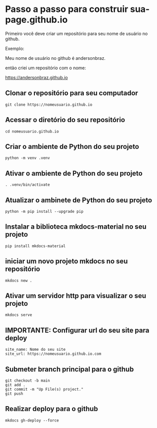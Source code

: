 # Passo a passo para construir sua-page.github.io

Primeiro você deve criar um repositório para seu nome de usuário no github.

Exemplo:

Meu nome de usuário no github é andersonbraz.

então criei um repositório com o nome:

https://andersonbraz.github.io


## Clonar o repositório para seu computador

```shell
git clone https://nomeusuario.github.io
```

## Acessar o diretório do seu repositório

```shell
cd nomeusuario.github.io
```

## Criar o ambiente de Python do seu projeto

```shell
python -m venv .venv
```

## Ativar o ambiente de Python do seu projeto

```shell
. .venv/bin/activate
```

## Atualizar o ambinete de Python do seu projeto

```shell
python -m pip install --upgrade pip
```

## Instalar a biblioteca mkdocs-material no seu projeto

```shell
pip install mkdocs-material
```

## iniciar um novo projeto mkdocs no seu repositório

```shell
mkdocs new .
```

## Ativar um servidor http para visualizar o seu projeto 

```shell
mkdocs serve
```

## IMPORTANTE: Configurar url do seu site para deploy

```shell
site_name: Nome do seu site
site_url: https://nomeusuario.github.io.com
```

## Submeter branch principal para o github

```shell
git checkout -b main
git add .
git commit -m "Up File(s) project."
git push
```

## Realizar deploy para o github

```shell
mkdocs gh-deploy --force
```